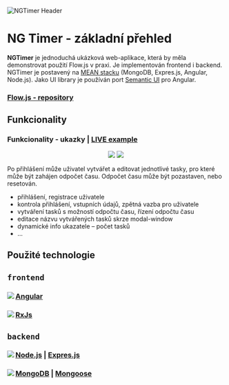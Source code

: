 ![NGTimer Header](https://i.ibb.co/xMsSMYZ/ng-Timer-banner.png "Flow Header Banner")

# NG Timer - základní přehled
**NGTimer** je jednoduchá ukázková web-aplikace, která by měla demonstrovat použití Flow.js v praxi. Je implementován frontend i backend. NGTimer je postavený na [MEAN stacku](http://mean.io/) (MongoDB, Expres.js, Angular, Node.js). Jako UI library je používán port [Semantic UI](https://edcarroll.github.io/ng2-semantic-ui/#/getting-started) pro Angular.
<h3>
  <a href="https://github.com/sketchrain/Flow">Flow.js - repository</a>
</h3>

## Funkcionality
### Funkcionality - ukazky | <a href="https://warm-ridge-65097.herokuapp.com/">LIVE example</a>

<p align="center">
  <img src="https://i.ibb.co/r25bGxN/ng-Timer-pic2.png"/>
  <img src="https://i.ibb.co/r25bGxN/ng-Timer-pic2.png"/>
</p>

Po přihlášení může uživatel vytvářet a editovat jednotlivé tasky, pro které může být zahájen odpočet času. Odpočet času může být pozastaven, nebo resetován.

- přihlášení, registrace uživatele
- kontrola přihlášení, vstupních údajů, zpětná vazba pro uživatele
- vytváření tasků s možností odpočtu času, řízení odpočtu času
- editace názvu vytvářených tasků skrze modal-window
- dynamické info ukazatele – počet tasků
- ...


## Použité technologie
## `frontend`
<h3>
  <img align="left" src="https://i.ibb.co/rMzLsXH/angular-icon.png"/>
	<a href="https://angular.io/">Angular</a>
</h3>

<h3>
  <img align="left" src="https://i.ibb.co/k8pgnYx/Rx-JS-icon.png"/>
	<a href="https://rxjs-dev.firebaseapp.com/">RxJs</a>
</h3>

## `backend`
<h3>
  <img align="left" src="https://i.ibb.co/JHgr2MW/node-js-icon.png"/>
	<a href="https://nodejs.org">Node.js</a> | <a href="https://expressjs.com/">Expres.js</a>
</h3>

<h3>
  <img align="left" src="https://i.ibb.co/KKrtz1K/mongodb-icon.png"/>
	<a href="https://www.mongodb.com/">MongoDB</a> | <a href="https://mongoosejs.com/">Mongoose</a> 
</h3>
